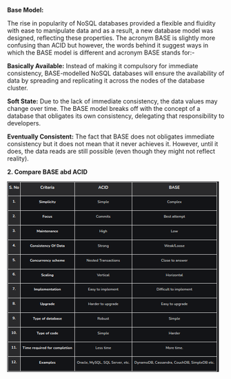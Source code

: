 **Base Model:**

The rise in popularity of NoSQL databases provided a flexible and fluidity with ease to manipulate data and as a result, a new database model was designed, reflecting these properties. The acronym BASE is slightly more confusing than ACID but however, the words behind it suggest ways in which the BASE model is different and acronym BASE stands for:-

**Basically Available:** Instead of making it compulsory for immediate consistency, BASE-modelled NoSQL databases will ensure the availability of data by spreading and replicating it across the nodes of the database cluster.

**Soft State:** Due to the lack of immediate consistency, the data values may change over time. The BASE model breaks off with the concept of a database that obligates its own consistency, delegating that responsibility to developers.

**Eventually Consistent:** The fact that BASE does not obligates immediate consistency but it does not mean that it never achieves it. However, until it does, the data reads are still possible (even though they might not reflect reality).


**2. Compare BASE abd ACID**

![img_4.png](image/img_4.png)